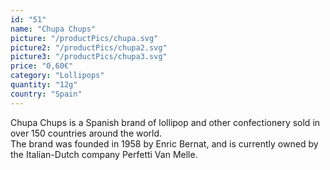 ```yaml
---
id: "51"
name: "Chupa Chups"
picture: "/productPics/chupa.svg"
picture2: "/productPics/chupa2.svg"
picture3: "/productPics/chupa3.svg"
price: "0,60€"
category: "Lollipops"
quantity: "12g"
country: "Spain"
---
```

Chupa Chups is a Spanish brand of lollipop and other confectionery sold in over 150 countries around the world. <br>The brand was founded in 1958 by Enric Bernat, and is currently owned by the Italian-Dutch company Perfetti Van Melle.